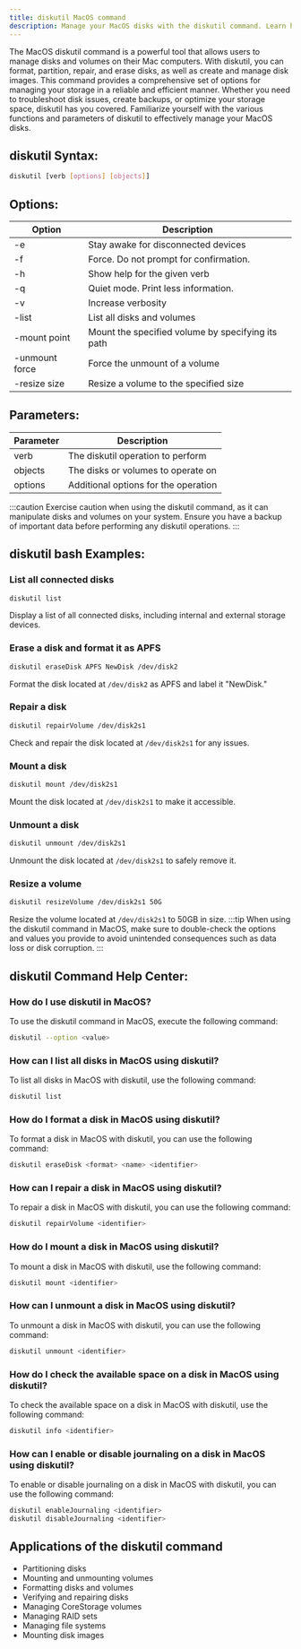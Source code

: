 ```yaml
---
title: diskutil MacOS command
description: Manage your MacOS disks with the diskutil command. Learn how to format, repair, and manage disk images efficiently.
---
```


The MacOS diskutil command is a powerful tool that allows users to manage disks and volumes on their Mac computers. With diskutil, you can format, partition, repair, and erase disks, as well as create and manage disk images. This command provides a comprehensive set of options for managing your storage in a reliable and efficient manner. Whether you need to troubleshoot disk issues, create backups, or optimize your storage space, diskutil has you covered. Familiarize yourself with the various functions and parameters of diskutil to effectively manage your MacOS disks.
## diskutil Syntax:
```bash
diskutil [verb [options] [objects]]
```

## Options:
| Option          | Description                                         |
|-----------------|-----------------------------------------------------|
| -e              | Stay awake for disconnected devices                 |
| -f              | Force. Do not prompt for confirmation.              |
| -h              | Show help for the given verb                        |
| -q              | Quiet mode. Print less information.                 |
| -v              | Increase verbosity                                  |
| -list           | List all disks and volumes                          |
| -mount point    | Mount the specified volume by specifying its path   |
| -unmount force  | Force the unmount of a volume                      |
| -resize size    | Resize a volume to the specified size               |

## Parameters:
| Parameter   | Description                                        |
|-------------|----------------------------------------------------|
| verb        | The diskutil operation to perform                  |
| objects     | The disks or volumes to operate on                 |
| options     | Additional options for the operation               |

:::caution
Exercise caution when using the diskutil command, as it can manipulate disks and volumes on your system. Ensure you have a backup of important data before performing any diskutil operations.
:::
## diskutil bash Examples:
### List all connected disks
```bash
diskutil list
```
Display a list of all connected disks, including internal and external storage devices.

### Erase a disk and format it as APFS
```bash
diskutil eraseDisk APFS NewDisk /dev/disk2
```
Format the disk located at `/dev/disk2` as APFS and label it "NewDisk."

### Repair a disk
```bash
diskutil repairVolume /dev/disk2s1
```
Check and repair the disk located at `/dev/disk2s1` for any issues.

### Mount a disk
```bash
diskutil mount /dev/disk2s1
```
Mount the disk located at `/dev/disk2s1` to make it accessible.

### Unmount a disk
```bash
diskutil unmount /dev/disk2s1
```
Unmount the disk located at `/dev/disk2s1` to safely remove it.

### Resize a volume
```bash
diskutil resizeVolume /dev/disk2s1 50G
```
Resize the volume located at `/dev/disk2s1` to 50GB in size.
:::tip
When using the diskutil command in MacOS, make sure to double-check the options and values you provide to avoid unintended consequences such as data loss or disk corruption.
:::

## diskutil Command Help Center:

### How do I use diskutil in MacOS?
To use the diskutil command in MacOS, execute the following command:
```bash
diskutil --option <value>
```

### How can I list all disks in MacOS using diskutil?
To list all disks in MacOS with diskutil, use the following command:
```bash
diskutil list
```

### How do I format a disk in MacOS using diskutil?
To format a disk in MacOS with diskutil, you can use the following command:
```bash
diskutil eraseDisk <format> <name> <identifier>
```

### How can I repair a disk in MacOS using diskutil?
To repair a disk in MacOS with diskutil, you can use the following command:
```bash
diskutil repairVolume <identifier>
```

### How do I mount a disk in MacOS using diskutil?
To mount a disk in MacOS with diskutil, use the following command:
```bash
diskutil mount <identifier>
```

### How can I unmount a disk in MacOS using diskutil?
To unmount a disk in MacOS with diskutil, you can use the following command:
```bash
diskutil unmount <identifier>
```

### How do I check the available space on a disk in MacOS using diskutil?
To check the available space on a disk in MacOS with diskutil, use the following command:
```bash
diskutil info <identifier>
```

### How can I enable or disable journaling on a disk in MacOS using diskutil?
To enable or disable journaling on a disk in MacOS with diskutil, you can use the following command:
```bash
diskutil enableJournaling <identifier>
diskutil disableJournaling <identifier>
```
## Applications of the diskutil command

- Partitioning disks
- Mounting and unmounting volumes
- Formatting disks and volumes
- Verifying and repairing disks
- Managing CoreStorage volumes
- Managing RAID sets
- Managing file systems
- Mounting disk images